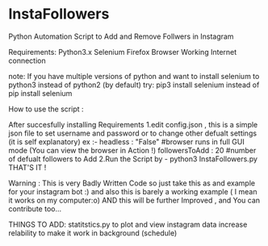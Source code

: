 # InstaFollowers

Python Automation Script to Add and Remove Follwers in Instagram

Requirements:
Python3.x
Selenium
Firefox Browser
Working Internet connection

note:
 If you have multiple versions of python and want to install selenium to python3 instead of python2 (by default)
 try:
  pip3 install selenium
instead of
  pip install selenium

How to use the script :

After succesfully installing Requirements
1.edit config.json , this is a simple json file to set username and password or to change other defualt settings (it is self explanatory)
ex :- headless : "False"  #browser runs in full GUI mode (You can view the browser in Action !)
      followersToAdd : 20  #number of defualt followers to Add
2.Run the Script by -
  python3 InstaFollowers.py
  THAT'S IT !

Warning :
  This is very Badly Written Code so just take this as and example for your instagram bot :)
  and also this is barely a working example ( I mean it works on my computer:o)
AND
 this will be further Improved , and You can contribute too...

THINGS TO ADD:
  statitstics.py to plot and view instagram data
  increase relability to make it work in background (schedule)
